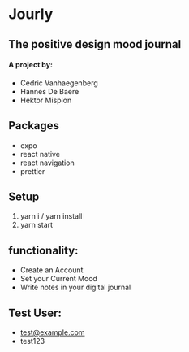 # Jourly

## The positive design mood journal

#### A project by:

- Cedric Vanhaegenberg
- Hannes De Baere
- Hektor Misplon

## Packages

- expo
- react native
- react navigation
- prettier

## Setup

1. yarn i / yarn install
2. yarn start


## functionality:

- Create an Account
- Set your Current Mood 
- Write notes in your digital journal

## Test User: 

- test@example.com
- test123
